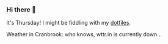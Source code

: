 ### Hi there :wave:

It's Thursday! I might be fiddling with my [dotfiles](https://github.com/bewuethr/dotfiles).

Weather in Cranbrook: who knows, wttr.in is currently down...
